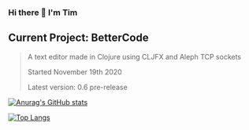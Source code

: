 ### Hi there 👋 I'm Tim

## Current Project: BetterCode
> A text editor made in Clojure using CLJFX and Aleph TCP sockets
> 
> Started November 19th 2020
> 
> Latest version: 0.6 pre-release

[![Anurag's GitHub stats](https://github-readme-stats.vercel.app/api?username=vision-05)](https://github.com/anuraghazra/github-readme-stats)

[![Top Langs](https://github-readme-stats.vercel.app/api/top-langs/?username=vision-05)](https://github.com/anuraghazra/github-readme-stats)
